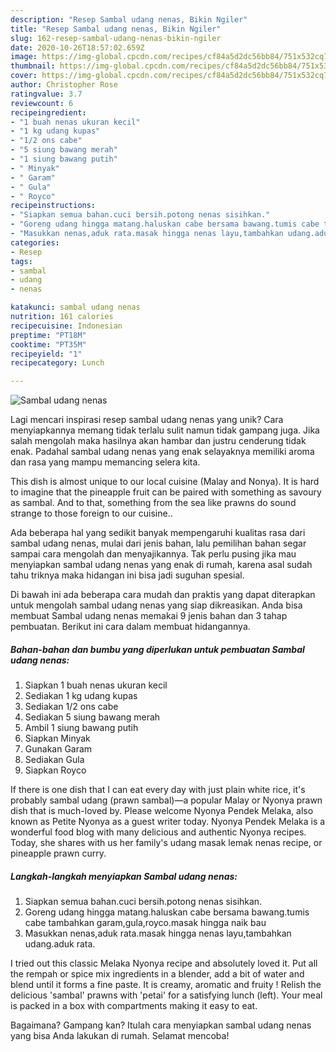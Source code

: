 ```yaml
---
description: "Resep Sambal udang nenas, Bikin Ngiler"
title: "Resep Sambal udang nenas, Bikin Ngiler"
slug: 162-resep-sambal-udang-nenas-bikin-ngiler
date: 2020-10-26T18:57:02.659Z
image: https://img-global.cpcdn.com/recipes/cf84a5d2dc56bb84/751x532cq70/sambal-udang-nenas-foto-resep-utama.jpg
thumbnail: https://img-global.cpcdn.com/recipes/cf84a5d2dc56bb84/751x532cq70/sambal-udang-nenas-foto-resep-utama.jpg
cover: https://img-global.cpcdn.com/recipes/cf84a5d2dc56bb84/751x532cq70/sambal-udang-nenas-foto-resep-utama.jpg
author: Christopher Rose
ratingvalue: 3.7
reviewcount: 6
recipeingredient:
- "1 buah nenas ukuran kecil"
- "1 kg udang kupas"
- "1/2 ons cabe"
- "5 siung bawang merah"
- "1 siung bawang putih"
- " Minyak"
- " Garam"
- " Gula"
- " Royco"
recipeinstructions:
- "Siapkan semua bahan.cuci bersih.potong nenas sisihkan."
- "Goreng udang hingga matang.haluskan cabe bersama bawang.tumis cabe tambahkan garam,gula,royco.masak hingga naik bau"
- "Masukkan nenas,aduk rata.masak hingga nenas layu,tambahkan udang.aduk rata."
categories:
- Resep
tags:
- sambal
- udang
- nenas

katakunci: sambal udang nenas 
nutrition: 161 calories
recipecuisine: Indonesian
preptime: "PT18M"
cooktime: "PT35M"
recipeyield: "1"
recipecategory: Lunch

---
```



![Sambal udang nenas](https://img-global.cpcdn.com/recipes/cf84a5d2dc56bb84/751x532cq70/sambal-udang-nenas-foto-resep-utama.jpg)

Lagi mencari inspirasi resep sambal udang nenas yang unik? Cara menyiapkannya memang tidak terlalu sulit namun tidak gampang juga. Jika salah mengolah maka hasilnya akan hambar dan justru cenderung tidak enak. Padahal sambal udang nenas yang enak selayaknya memiliki aroma dan rasa yang mampu memancing selera kita.

This dish is almost unique to our local cuisine (Malay and Nonya). It is hard to imagine that the pineapple fruit can be paired with something as savoury as sambal. And to that, something from the sea like prawns do sound strange to those foreign to our cuisine..

Ada beberapa hal yang sedikit banyak mempengaruhi kualitas rasa dari sambal udang nenas, mulai dari jenis bahan, lalu pemilihan bahan segar sampai cara mengolah dan menyajikannya. Tak perlu pusing jika mau menyiapkan sambal udang nenas yang enak di rumah, karena asal sudah tahu triknya maka hidangan ini bisa jadi suguhan spesial.


Di bawah ini ada beberapa cara mudah dan praktis yang dapat diterapkan untuk mengolah sambal udang nenas yang siap dikreasikan. Anda bisa membuat Sambal udang nenas memakai 9 jenis bahan dan 3 tahap pembuatan. Berikut ini cara dalam membuat hidangannya.

<!--inarticleads1-->

##### Bahan-bahan dan bumbu yang diperlukan untuk pembuatan Sambal udang nenas:

1. Siapkan 1 buah nenas ukuran kecil
1. Sediakan 1 kg udang kupas
1. Sediakan 1/2 ons cabe
1. Sediakan 5 siung bawang merah
1. Ambil 1 siung bawang putih
1. Siapkan  Minyak
1. Gunakan  Garam
1. Sediakan  Gula
1. Siapkan  Royco


If there is one dish that I can eat every day with just plain white rice, it&#39;s probably sambal udang (prawn sambal)—a popular Malay or Nyonya prawn dish that is much-loved by. Please welcome Nyonya Pendek Melaka, also known as Petite Nyonya as a guest writer today. Nyonya Pendek Melaka is a wonderful food blog with many delicious and authentic Nyonya recipes. Today, she shares with us her family&#39;s udang masak lemak nenas recipe, or pineapple prawn curry. 

<!--inarticleads2-->

##### Langkah-langkah menyiapkan Sambal udang nenas:

1. Siapkan semua bahan.cuci bersih.potong nenas sisihkan.
1. Goreng udang hingga matang.haluskan cabe bersama bawang.tumis cabe tambahkan garam,gula,royco.masak hingga naik bau
1. Masukkan nenas,aduk rata.masak hingga nenas layu,tambahkan udang.aduk rata.


I tried out this classic Melaka Nyonya recipe and absolutely loved it. Put all the rempah or spice mix ingredients in a blender, add a bit of water and blend until it forms a fine paste. It is creamy, aromatic and fruity ! Relish the delicious &#39;sambal&#39; prawns with &#39;petai&#39; for a satisfying lunch (left). Your meal is packed in a box with compartments making it easy to eat. 

Bagaimana? Gampang kan? Itulah cara menyiapkan sambal udang nenas yang bisa Anda lakukan di rumah. Selamat mencoba!
